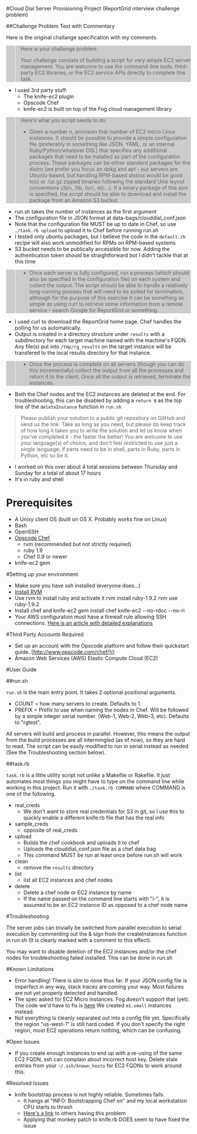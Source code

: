 #Cloud Dial Server Provisioning Project
(ReportGrid interview challenge problem)

##Challenge Problem Text with Commentary

Here is the original challange specification with my comments.
<style type="text/css">
.quote {
  background-color: #CCC;
}
</style>

<div class="quote">

> Here is your challenge problem:
>
> Your challenge consists of building a script for very simple EC2 server
> management. You are welcome to use the command-line tools, 
> third-party EC2 libraries, or the EC2 service APIs directly to complete this
> task.
</div>

* I used 3rd party stuff:
    * The knife-ec2 plugin
    * Opscode Chef
    * knife-ec2 is built on top of the Fog cloud management library

<div class="quote">

> Here's what you script needs to do:
>
> * Given a number n, provision that number of EC2 micro Linux instances. It
> should be possible to provide a simple configuration file (preferably in
> something like JSON, YAML, or an internal Ruby/Python/whatever DSL) that 
> specifies any additional packages that need to be installed as part of the
> configuration process. These packages can be either standard packages
> for the distro (we prefer you focus on dpkg and apt - our servers are
> Ubuntu-based, but handling RPM-based distros would be good too) or .tar.gz 
> zipped binaries following the standard Unix layout conventions 
> (/bin, /lib, /src, etc...). If a binary package of this sort is specified,
> the script should be able to download and install the package from an Amazon
> S3 bucket.
</div>

* run.sh takes the number of instances as the first argument
* The configuration file in JSON format at data-bags/clouddial_conf.json
* Note that the configuration file MUST be up to date in Chef, so use `./task.rb
  upload` to upload it to Chef before running run.sh
* I tested only ubuntu packages, but I believe the code in the `default.rb`
  recipe will also work unmodified for RPMs on RPM-based systems
* S3 bucket needs to be publically accessible for now.  Adding the
  authentication token should
  be straightforward but I didn't tackle that at this time

<div class="quote">

> * Once each server is fully configured, run a process (which should also be
>  specified in the configuration file) on each system and collect the output.
> The script should be able to handle a relatively long-running process that will
> need to be polled for termination, although for the purpose of this exercise it
> can be something as simple as using curl to retrieve some information from a
>remote service - search Google for ReportGrid or something.
</div>

* I used curl to download the ReportGrid home page.  Chef handles the polling
  for us automatically.
* Output is created in a directory structure under `results` with a subdirectory
  for each target machine named with the machine's FQDN.  Any file(s) put into
`/tmp/rg_results` on the target instance will be transfered to the local results
directory for that instance.

<div class="quote">

>* Once the process is complete on all servers (though you can do this
>  incrementally) collect the output from all the processes and return it to the
>client. Once all the output is retrieved, terminate the instances.
</div>

* Both the Chef nodes and the EC2 instances are deleted at the end. For
  troubleshooting, this can be disabled by adding a `return 0` as the top line
of the `deleteInstance` function in `run.sh`

> Please publish your solution to a public git repository on GitHub and send us
> the link. Take as long as you need, but please do keep track of how long it
> takes you to write the solution and let us know when you've completed it - the
> faster the better! You are welcome to use your language(s) of choice, and don't
> feel restricted to use just a single language; if parts need to be in shell,
> parts in Ruby, parts in Python, etc so be it.
</div>

* I worked on this over about 4 total sessions between Thursday and Sunday for a
  total of about 17 hours
* It's in ruby and shell



# Prerequisites
* A Unixy client OS (built on OS X. Probably works fine on Linux)
* Bash
* OpenSSH
* [Opscode Chef](http://wiki.opscode.com/display/chef/Support)
    * rvm (recommended but not strictly required)
    * ruby 1.9
    * Chef 0.9 or newer
* knife-ec2 gem

#Setting up your environment
* Make sure you have ssh installed (everyone does...)
* [Install RVM](http://beginrescueend.com/rvm/install/)
* Use rvm to install ruby and activate it
    rvm install ruby-1.9.2
    rvm use ruby-1.9.2
* Install chef and knife-ec2
    gem install chef knife-ec2 --no-rdoc --no-ri
* Your AWS configuration must have a firewall rule allowing SSH
  connections. [Here is an article with detailed explanations](http://www.agileweboperations.com/amazon-ec2-instances-with-opscode-chef-using-knife)

#Third Party Accounts Required
* Set up an account with the Opscode platform and follow their
  quickstart guide. [http://www.opscode.com/chef/]()
* Amazon Web Services (AWS) Elastic Compute Cloud (EC2)

#User Guide

##run.sh

`run.sh` is the main entry point.  It takes 2 optional positional
arguments.

* COUNT = how many servers to create. Defaults to 1.
* PREFIX = Prefix to use when naming the nodes in Chef. Will be followed
  by a simple integer serial number. (Web-1, Web-2, Web-3, etc).
Defaults to "rgtest".

All servers will build and process in parallel.  However, this means the
output from the build processes are all intermingled (as of now), so
they are hard to read.  The script can be easily modified to run in
serial instead as needed (See the Troubleshooting section below).

##task.rb

`task.rb` is a little utility script not unlike a Makefile or Rakefile.  It just
automates most things you might have to type on the command line while working
in this project. Run it with `./task.rb COMMAND` where COMMAND is one of the
following.

* real_creds
    * We don't want to store real credentials for S3 in git, so I use this to
      quickly enable a different knife.rb file that has the real info
* sample_creds
    * opposite of real_creds
* upload
    * Builds the chef cookbook and uploads it to chef
    * Uploads the clouddial_conf.json file as a chef data bag
    * This command MUST be run at least once before run.sh will work
* clean
    * remove the `results` directory
* list
    * list all EC2 instances and chef nodes
* delete
   * Delete a chef node or EC2 instance by name
   * If the name passed on the command line starts with "i-", it is assumed to
     be an EC2 instance ID as opposed to a chef node name

#Troubleshooting

The server jobs can trivially be switched from parallel execution to
serial execution by commenting out the & sign from the createInstances
function in run.sh (It is clearly marked with a comment to this effect).

You may want to disable deletion of the EC2 instances and/or the chef nodes for
troubleshooting failed installed.  This can be done in run.sh

#Known Limitations
* Error handling! There is slim to none thus far.  If your JSON config
  file is imperfect in any way, stack traces are coming your way. Most failures
are not yet properly detected and handled.
* The spec asked for EC2 Micro instances. Fog doesn't support that
  (yet).  The code we'd have to fix is
[here](https://github.com/geemus/fog/blob/b1655ab847c2a822c35198c496affed30f78a71a/lib/fog/aws/models/ec2/flavors.rb)
We created `m1.small` instances instead.
* Not everything is cleanly separated out into a config file yet.
  Specifically the region "us-west-1" is still hard coded.  If you don't
specify the right region, most EC2 operations return nothing, which can
be confusing.

#Open Issues
* If you create enough instances to end up with a re-using of the same EC2 FQDN, ssh
  can complain about incorrect host key.  Delete stale entries from your
`~/.ssh/known_hosts` for EC2 FQDNs to work around this.

#Resolved Issues
* knife bootstrap process is not highly reliable.  Sometimes fails.
    * It hangs at "INFO: Bootstrapping Chef on" and my local workstation
      CPU starts to thrash
    * [Here's a
      link](http://help.opscode.com/discussions/problems/233-ec2-instances-sometimes-do-not-bootstrap-with-knife-due-to-authentication-failure)
to others having this problem
    * Applying that monkey patch to knife.rb DOES seem to have fixed the
      issue

